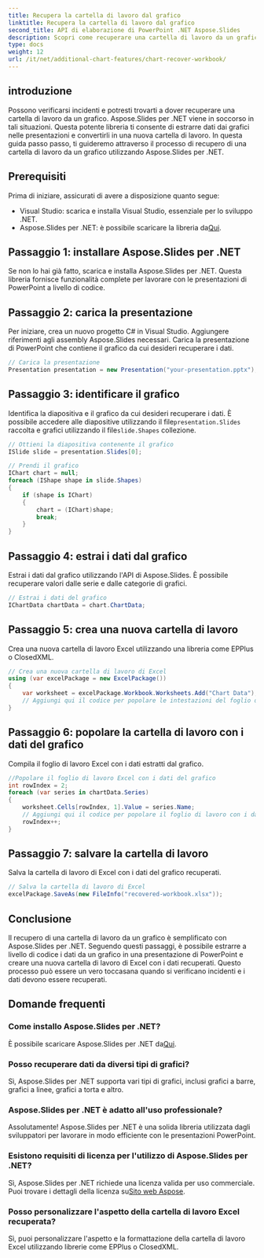 ```yaml
---
title: Recupera la cartella di lavoro dal grafico
linktitle: Recupera la cartella di lavoro dal grafico
second_title: API di elaborazione di PowerPoint .NET Aspose.Slides
description: Scopri come recuperare una cartella di lavoro da un grafico utilizzando Aspose.Slides per .NET. Estrai i dati dei grafici e crea cartelle di lavoro Excel a livello di codice.
type: docs
weight: 12
url: /it/net/additional-chart-features/chart-recover-workbook/
---
```


## introduzione

Possono verificarsi incidenti e potresti trovarti a dover recuperare una cartella di lavoro da un grafico. Aspose.Slides per .NET viene in soccorso in tali situazioni. Questa potente libreria ti consente di estrarre dati dai grafici nelle presentazioni e convertirli in una nuova cartella di lavoro. In questa guida passo passo, ti guideremo attraverso il processo di recupero di una cartella di lavoro da un grafico utilizzando Aspose.Slides per .NET.

## Prerequisiti

Prima di iniziare, assicurati di avere a disposizione quanto segue:

- Visual Studio: scarica e installa Visual Studio, essenziale per lo sviluppo .NET.
-  Aspose.Slides per .NET: è possibile scaricare la libreria da[Qui](https://downloads.aspose.com/slides/net).

## Passaggio 1: installare Aspose.Slides per .NET

Se non lo hai già fatto, scarica e installa Aspose.Slides per .NET. Questa libreria fornisce funzionalità complete per lavorare con le presentazioni di PowerPoint a livello di codice.

## Passaggio 2: carica la presentazione

Per iniziare, crea un nuovo progetto C# in Visual Studio. Aggiungere riferimenti agli assembly Aspose.Slides necessari. Carica la presentazione di PowerPoint che contiene il grafico da cui desideri recuperare i dati.

```csharp
// Carica la presentazione
Presentation presentation = new Presentation("your-presentation.pptx");
```

## Passaggio 3: identificare il grafico

 Identifica la diapositiva e il grafico da cui desideri recuperare i dati. È possibile accedere alle diapositive utilizzando il file`presentation.Slides` raccolta e grafici utilizzando il file`slide.Shapes` collezione.

```csharp
// Ottieni la diapositiva contenente il grafico
ISlide slide = presentation.Slides[0];

// Prendi il grafico
IChart chart = null;
foreach (IShape shape in slide.Shapes)
{
    if (shape is IChart)
    {
        chart = (IChart)shape;
        break;
    }
}
```

## Passaggio 4: estrai i dati dal grafico

Estrai i dati dal grafico utilizzando l'API di Aspose.Slides. È possibile recuperare valori dalle serie e dalle categorie di grafici.

```csharp
// Estrai i dati del grafico
IChartData chartData = chart.ChartData;
```

## Passaggio 5: crea una nuova cartella di lavoro

Crea una nuova cartella di lavoro Excel utilizzando una libreria come EPPlus o ClosedXML.

```csharp
// Crea una nuova cartella di lavoro di Excel
using (var excelPackage = new ExcelPackage())
{
    var worksheet = excelPackage.Workbook.Worksheets.Add("Chart Data");
    // Aggiungi qui il codice per popolare le intestazioni del foglio di lavoro
}
```

## Passaggio 6: popolare la cartella di lavoro con i dati del grafico

Compila il foglio di lavoro Excel con i dati estratti dal grafico.

```csharp
//Popolare il foglio di lavoro Excel con i dati del grafico
int rowIndex = 2;
foreach (var series in chartData.Series)
{
    worksheet.Cells[rowIndex, 1].Value = series.Name;
    // Aggiungi qui il codice per popolare il foglio di lavoro con i dati della serie
    rowIndex++;
}
```

## Passaggio 7: salvare la cartella di lavoro

Salva la cartella di lavoro di Excel con i dati del grafico recuperati.

```csharp
// Salva la cartella di lavoro di Excel
excelPackage.SaveAs(new FileInfo("recovered-workbook.xlsx"));
```

## Conclusione

Il recupero di una cartella di lavoro da un grafico è semplificato con Aspose.Slides per .NET. Seguendo questi passaggi, è possibile estrarre a livello di codice i dati da un grafico in una presentazione di PowerPoint e creare una nuova cartella di lavoro di Excel con i dati recuperati. Questo processo può essere un vero toccasana quando si verificano incidenti e i dati devono essere recuperati.

## Domande frequenti

### Come installo Aspose.Slides per .NET?

 È possibile scaricare Aspose.Slides per .NET da[Qui](https://downloads.aspose.com/slides/net).

### Posso recuperare dati da diversi tipi di grafici?

Sì, Aspose.Slides per .NET supporta vari tipi di grafici, inclusi grafici a barre, grafici a linee, grafici a torta e altro.

### Aspose.Slides per .NET è adatto all'uso professionale?

Assolutamente! Aspose.Slides per .NET è una solida libreria utilizzata dagli sviluppatori per lavorare in modo efficiente con le presentazioni PowerPoint.

### Esistono requisiti di licenza per l'utilizzo di Aspose.Slides per .NET?

 Sì, Aspose.Slides per .NET richiede una licenza valida per uso commerciale. Puoi trovare i dettagli della licenza su[Sito web Aspose](https://purchase.aspose.com).

### Posso personalizzare l'aspetto della cartella di lavoro Excel recuperata?

Sì, puoi personalizzare l'aspetto e la formattazione della cartella di lavoro Excel utilizzando librerie come EPPlus o ClosedXML.